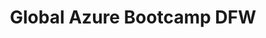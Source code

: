 ---
state: TX
region: DFW
title: Global Azure Bootcamp DFW
event_url: https://www.eventbrite.com/e/azure-global-bootcamp-dfw-2019-tickets-55290861455
start_date: 2019-04-27
cost: FREE
topics: [ cloud, azure ]
---
